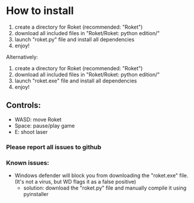 # How to install
1. create a directory for Roket (recommended: "Roket")
2. download all included files in "Roket/Roket: python edition/"
3. launch "roket.py" file and install all dependencies
4. enjoy!

Alternatively:
1. create a directory for Roket (recommended: "Roket")
2. download all included files in "Roket/Roket: python edition/"
3. launch "roket.exe" file and install all dependencies
4. enjoy!
   
## Controls:
- WASD: move Roket
- Space: pause/play game
- E: shoot laser
### Please report all issues to github
### Known issues:
- Windows defender will block you from downloading the "roket.exe" file. (It's not a virus, but WD flags it as a false positive)
     - solution: download the "roket.py" file and manually compile it using pyinstaller
